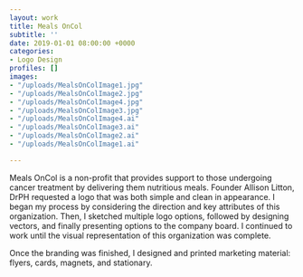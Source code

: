 ```yaml
---
layout: work
title: Meals OnCol
subtitle: ''
date: 2019-01-01 08:00:00 +0000
categories:
- Logo Design
profiles: []
images:
- "/uploads/MealsOnColImage1.jpg"
- "/uploads/MealsOnColImage2.jpg"
- "/uploads/MealsOnColImage4.jpg"
- "/uploads/MealsOnColImage3.jpg"
- "/uploads/MealsOnColImage4.ai"
- "/uploads/MealsOnColImage3.ai"
- "/uploads/MealsOnColImage2.ai"
- "/uploads/MealsOnColImage1.ai"

---
```

Meals OnCol is a non-profit that provides support to those undergoing cancer treatment by delivering them nutritious meals. Founder Allison Litton, DrPH requested a logo that was both simple and clean in appearance. I began my process by considering the direction and key attributes of this organization. Then, I sketched multiple logo options, followed by designing vectors, and finally presenting options to the company board. I continued to work until the visual representation of this organization was complete.

Once the branding was finished, I designed and printed marketing material: flyers, cards, magnets, and stationary.